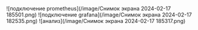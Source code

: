 ![подключение prometheus](/image/Снимок экрана 2024-02-17 185501.png)
![подключение grafana](/image/Снимок экрана 2024-02-17 182535.png)
![анализ](/image/Снимок экрана 2024-02-17 185317.png)